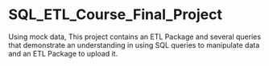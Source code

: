 # SQL_ETL_Course_Final_Project
Using mock data, This project contains an ETL Package and several queries that demonstrate an understanding in using SQL queries to manipulate data and an ETL Package to upload it.
